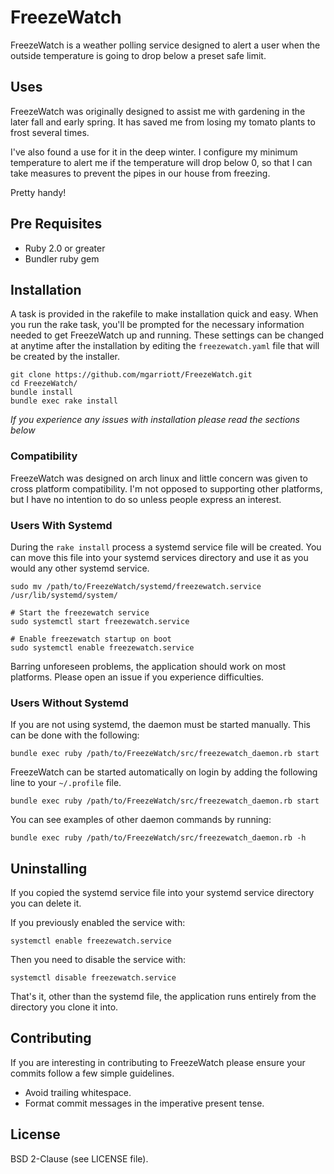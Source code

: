 # FreezeWatch #

FreezeWatch is a weather polling service designed to alert a user when the
outside temperature is going to drop below a preset safe limit.

## Uses ##

FreezeWatch was originally designed to assist me with gardening in the later
fall and early spring. It has saved me from losing my tomato plants to frost
several times.

I've also found a use for it in the deep winter. I configure my minimum
temperature to alert me if the temperature will drop below 0, so that I can
take measures to prevent the pipes in our house from freezing.

Pretty handy!

## Pre Requisites ##

- Ruby 2.0 or greater
- Bundler ruby gem

## Installation ##

A task is provided in the rakefile to make installation quick and easy. When
you run the rake task, you'll be prompted for the necessary information needed
to get FreezeWatch up and running. These settings can be changed at anytime
after the installation by editing the `freezewatch.yaml` file that will be
created by the installer.

    git clone https://github.com/mgarriott/FreezeWatch.git
    cd FreezeWatch/
    bundle install
    bundle exec rake install

*If you experience any issues with installation please read the sections
below*

### Compatibility ###

FreezeWatch was designed on arch linux and little concern was given to cross
platform compatibility. I'm not opposed to supporting other platforms, but I
have no intention to do so unless people express an interest.

### Users With Systemd ###

During the `rake install` process a systemd service file will be created. You
can move this file into your systemd services directory and use it as you would any
other systemd service.

    sudo mv /path/to/FreezeWatch/systemd/freezewatch.service /usr/lib/systemd/system/

    # Start the freezewatch service
    sudo systemctl start freezewatch.service

    # Enable freezewatch startup on boot
    sudo systemctl enable freezewatch.service

Barring unforeseen problems, the application should work on most platforms.
Please open an issue if you experience difficulties.

### Users Without Systemd ###

If you are not using systemd, the daemon must be started manually. This can be
done with the following:

    bundle exec ruby /path/to/FreezeWatch/src/freezewatch_daemon.rb start

FreezeWatch can be started automatically on login by adding the following line
to your `~/.profile` file.

    bundle exec ruby /path/to/FreezeWatch/src/freezewatch_daemon.rb start

You can see examples of other daemon commands by running:

    bundle exec ruby /path/to/FreezeWatch/src/freezewatch_daemon.rb -h

## Uninstalling ##

If you copied the systemd service file into your systemd service directory you
can delete it.

If you previously enabled the service with:

    systemctl enable freezewatch.service

Then you need to disable the service with:

    systemctl disable freezewatch.service

That's it, other than the systemd file, the application runs entirely from the
directory you clone it into.

## Contributing ##

If you are interesting in contributing to FreezeWatch please ensure your
commits follow a few simple guidelines.

- Avoid trailing whitespace.
- Format commit messages in the imperative present tense.

## License ##

BSD 2-Clause (see LICENSE file).
